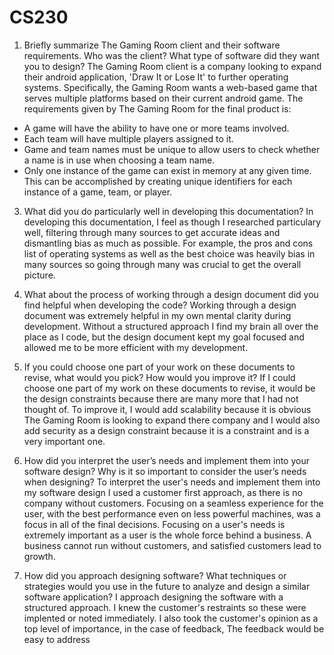 # CS230

1. Briefly summarize The Gaming Room client and their software requirements. Who was the client? What type of software did they want you to design?
  The Gaming Room client is a company looking to expand their android application, 'Draw It or Lose It' to further operating systems. Specifically, the Gaming Room wants a web-based game that serves multiple platforms based on their current android game. The requirements given by The Gaming Room for the final product is:
  * A game will have the ability to have one or more teams involved.
  * Each team will have multiple players assigned to it.
  * Game and team names must be unique to allow users to check whether a name is in use when choosing a team name.
  * Only one instance of the game can exist in memory at any given time. This can be accomplished by creating unique identifiers for each       instance of a game, team, or player.

3. What did you do particularly well in developing this documentation?
    In developing this documentation, I feel as though I researched particulary well, filtering through many sources to get accurate ideas and dismantling bias as much as possible. For example, the pros and cons list of operating systems as well as the best choice was heavily bias in many sources so going through many was crucial to get the overall picture. 

4. What about the process of working through a design document did you find helpful when developing the code?
   Working through a design document was extremely helpful in my own mental clarity during development. Without a structured approach I find my brain all over the place as I code, but the design document kept my goal focused and allowed me to be more efficient with my development.
  
5. If you could choose one part of your work on these documents to revise, what would you pick? How would you improve it?
  If I could choose one part of my work on these documents to revise, it would be the design constraints because there are many more that I had not thought of. To improve it, I would add scalability because it is obvious The Gaming Room is looking to expand there company and I would also add security as a design constraint because it is a constraint and is a very important one. 

6. How did you interpret the user’s needs and implement them into your software design? Why is it so important to consider the user’s needs when designing?
  To interpret the user's needs and implement them into my software design I used a customer first approach, as there is no company without customers. Focusing on a seamless experience for the user, with the best performance even on less powerful machines, was a focus in all of the final decisions. Focusing on a user's needs is extremely important as a user is the whole force behind a business. A business cannot run without customers, and satisfied customers lead to growth.
  
7. How did you approach designing software? What techniques or strategies would you use in the future to analyze and design a similar software application?
   I approach designing the software with a structured approach. I knew the customer's restraints so these were implented or noted immediately. I also took the customer's opinion as a top level of importance, in the case of feedback, The feedback would be easy to address 
